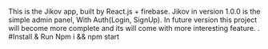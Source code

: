 This is the Jikov app, built by React.js + firebase.
Jikov in version 1.0.0 is the simple admin panel,
With Auth(Login, SignUp).
In future version this project will become more complete and its will come with more interesting feature.
.
#Install & Run
Npm i && npm start
